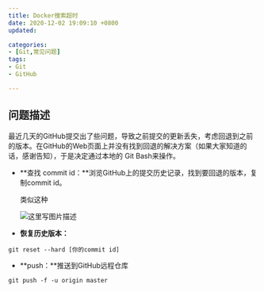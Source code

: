 ```yaml
---
title: Docker搜索超时
date: 2020-12-02 19:09:10 +0800
updated: 

categories: 
- [Git,常见问题]
tags: 
- Git
- GitHub

---
```




## 问题描述

最近几天的GitHub提交出了些问题，导致之前提交的更新丢失，考虑回退到之前的版本。在GitHub的Web页面上并没有找到回退的解决方案（如果大家知道的话，感谢告知），于是决定通过本地的 Git Bash来操作。

- **查找 commit id：**浏览GitHub上的提交历史记录，找到要回退的版本，复制commit id。

    类似这种

    ![这里写图片描述](https://s3.ax1x.com/2020/12/02/DI4MQ0.jpg)



- **恢复历史版本：**

```
git reset --hard [你的commit id] 
```

- **push：**推送到GitHub远程仓库

```
git push -f -u origin master 
```

